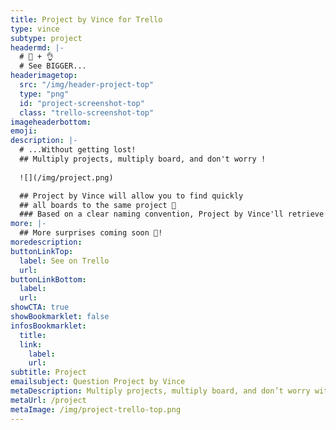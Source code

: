 ```yaml
---
title: Project by Vince for Trello
type: vince
subtype: project
headermd: |-
  # 🐘 + 👌
  # See BIGGER...
headerimagetop: 
  src: "/img/header-project-top"
  type: "png"
  id: "project-screenshot-top"
  class: "trello-screenshot-top"
imageheaderbottom: 
emoji: 
description: |-
  # ...Without getting lost!
  ## Multiply projects, multiply board, and don't worry !
  
  ![](/img/project.png)

  ## Project by Vince will allow you to find quickly
  ## all boards to the same project 👀
  ### Based on a clear naming convention, Project by Vince'll retrieve all boards with an identical prefix. You will only have to scroll or select directly the one you need!
more: |-
  ## More surprises coming soon 🎁!
moredescription: 
buttonLinkTop:
  label: See on Trello
  url: 
buttonLinkBottom:
  label: 
  url: 
showCTA: true
showBookmarklet: false
infosBookmarklet:
  title:
  link:
    label: 
    url:  
subtitle: Project
emailsubject: Question Project by Vince
metaDescription: Multiply projects, multiply board, and don’t worry with the Project by Vince power-up!
metaUrl: /project
metaImage: /img/project-trello-top.png
---
```

